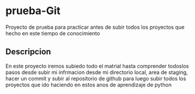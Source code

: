 # prueba-Git
Proyecto de prueba para practicar antes de subir todos los proyectos que hecho en este tiempo de conocimiento

## Descripcion
En este proyecto iremos subiedo todo el matrial hasta comprender todoslos pasos desde subir mi infrmacion desde mi directorio local, area de staging, hacer un commit y subir al repositorio de github para luego subir todos los proyectos que ido haciendo en estos anos de aprendizaje de python 
